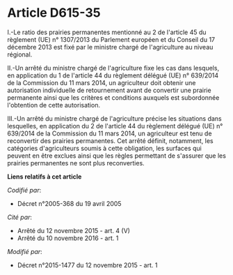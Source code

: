 # Article D615-35

I.-Le ratio des prairies permanentes mentionné au 2 de l'article 45 du règlement (UE) n° 1307/2013 du Parlement européen et
du Conseil du 17 décembre 2013 est fixé par le ministre chargé de l'agriculture au niveau régional. 

II.-Un arrêté du ministre chargé de l'agriculture fixe les cas dans lesquels, en application du 1 de l'article 44 du
règlement délégué (UE) n° 639/2014 de la Commission du 11 mars 2014, un agriculteur doit obtenir une autorisation
individuelle de retournement avant de convertir une prairie permanente ainsi que les critères et conditions auxquels est
subordonnée l'obtention de cette autorisation. 

III.-Un arrêté du ministre chargé de l'agriculture précise les situations dans lesquelles, en application du 2 de l'article
44 du règlement délégué (UE) n° 639/2014 de la Commission du 11 mars 2014, un agriculteur est tenu de reconvertir des
prairies permanentes. Cet arrêté définit, notamment, les catégories d'agriculteurs soumis à cette obligation, les surfaces
qui peuvent en être exclues ainsi que les règles permettant de s'assurer que les prairies permanentes ne sont plus
reconverties.

**Liens relatifs à cet article**

_Codifié par_:

  - Décret n°2005-368 du 19 avril 2005

_Cité par_:

  - Arrêté du 12 novembre 2015 - art. 4 (V)
  - Arrêté du 10 novembre 2016 - art. 1

_Modifié par_:

  - Décret n°2015-1477 du 12 novembre 2015 - art. 1

